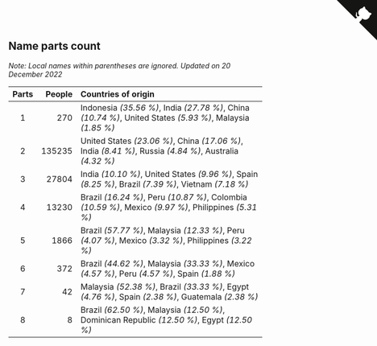 ## Name parts count

*Note: Local names within parentheses are ignored.*
*Updated on 20 December 2022*

| Parts | People | Countries of origin |
| :--: | ---: | :--- |
| 1 | 270 | Indonesia *(35.56 %)*, India *(27.78 %)*, China *(10.74 %)*, United States *(5.93 %)*, Malaysia *(1.85 %)* |
| 2 | 135235 | United States *(23.06 %)*, China *(17.06 %)*, India *(8.41 %)*, Russia *(4.84 %)*, Australia *(4.32 %)* |
| 3 | 27804 | India *(10.10 %)*, United States *(9.96 %)*, Spain *(8.25 %)*, Brazil *(7.39 %)*, Vietnam *(7.18 %)* |
| 4 | 13230 | Brazil *(16.24 %)*, Peru *(10.87 %)*, Colombia *(10.59 %)*, Mexico *(9.97 %)*, Philippines *(5.31 %)* |
| 5 | 1866 | Brazil *(57.77 %)*, Malaysia *(12.33 %)*, Peru *(4.07 %)*, Mexico *(3.32 %)*, Philippines *(3.22 %)* |
| 6 | 372 | Brazil *(44.62 %)*, Malaysia *(33.33 %)*, Mexico *(4.57 %)*, Peru *(4.57 %)*, Spain *(1.88 %)* |
| 7 | 42 | Malaysia *(52.38 %)*, Brazil *(33.33 %)*, Egypt *(4.76 %)*, Spain *(2.38 %)*, Guatemala *(2.38 %)* |
| 8 | 8 | Brazil *(62.50 %)*, Malaysia *(12.50 %)*, Dominican Republic *(12.50 %)*, Egypt *(12.50 %)* |


<a href="https://github.com/JustinTimeCuber/wca_statistics" class="github-corner" aria-label="View source on Github"><svg width="80" height="80" viewBox="0 0 250 250" style="fill:#151513; color:#fff; position: absolute; top: 0; border: 0; right: 0;" aria-hidden="true"><path d="M0,0 L115,115 L130,115 L142,142 L250,250 L250,0 Z"></path><path d="M128.3,109.0 C113.8,99.7 119.0,89.6 119.0,89.6 C122.0,82.7 120.5,78.6 120.5,78.6 C119.2,72.0 123.4,76.3 123.4,76.3 C127.3,80.9 125.5,87.3 125.5,87.3 C122.9,97.6 130.6,101.9 134.4,103.2" fill="currentColor" style="transform-origin: 130px 106px;" class="octo-arm"></path><path d="M115.0,115.0 C114.9,115.1 118.7,116.5 119.8,115.4 L133.7,101.6 C136.9,99.2 139.9,98.4 142.2,98.6 C133.8,88.0 127.5,74.4 143.8,58.0 C148.5,53.4 154.0,51.2 159.7,51.0 C160.3,49.4 163.2,43.6 171.4,40.1 C171.4,40.1 176.1,42.5 178.8,56.2 C183.1,58.6 187.2,61.8 190.9,65.4 C194.5,69.0 197.7,73.2 200.1,77.6 C213.8,80.2 216.3,84.9 216.3,84.9 C212.7,93.1 206.9,96.0 205.4,96.6 C205.1,102.4 203.0,107.8 198.3,112.5 C181.9,128.9 168.3,122.5 157.7,114.1 C157.9,116.9 156.7,120.9 152.7,124.9 L141.0,136.5 C139.8,137.7 141.6,141.9 141.8,141.8 Z" fill="currentColor" class="octo-body"></path></svg></a><style>.github-corner:hover .octo-arm{animation:octocat-wave 560ms ease-in-out}@keyframes octocat-wave{0%,100%{transform:rotate(0)}20%,60%{transform:rotate(-25deg)}40%,80%{transform:rotate(10deg)}}@media (max-width:500px){.github-corner:hover .octo-arm{animation:none}.github-corner .octo-arm{animation:octocat-wave 560ms ease-in-out}}</style>
